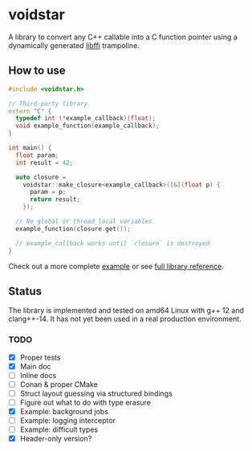 # voidstar

A library to convert any C++ callable into a C function pointer using a dynamically generated [libffi](https://sourceware.org/libffi/) trampoline.

## How to use

```c++
#include <voidstar.h>

// Third-party library
extern "C" {
  typedef int (*example_callback)(float);
  void example_function(example_callback);
}

int main() {
  float param;
  int result = 42;

  auto closure =
    voidstar::make_closure<example_callback>([&](float p) {
      param = p;
      return result;
    });

  // No global or thread_local variables
  example_function(closure.get());

  // example_callback works until `closure` is destroyed
}
```

Check out a more complete [example](example/background_jobs/) or see [full library reference](docs/reference.md).

## Status

The library is implemented and tested on amd64 Linux with g++ 12 and clang++-14. It has not yet been used in a real production environment.

### TODO
- [x] Proper tests
- [x] Main doc
- [ ] Inline docs
- [ ] Conan & proper CMake
- [ ] Struct layout guessing via structured bindings
- [ ] Figure out what to do with type erasure
- [x] Example: background jobs
- [ ] Example: logging interceptor
- [ ] Example: difficult types
- [x] Header-only version?
